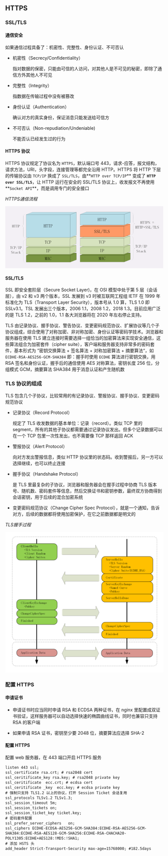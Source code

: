## HTTPS

### SSL/TLS

#### 通信安全

如果通信过程具备了：机密性、完整性、身份认证、不可否认

* 机密性（Secrecy/Confidentiality）

  指对数据的保密，只能由可信的人访问，对其他人是不可见的秘密，即除了通信方外其他人不可见

* 完整性（Integrity）

  指数据在传输过程中没有被篡改

* 身份认证（Authentication）

  确认对方的真实身份，保证消息只能发送给可信方

* 不可否认（Non-repudiation/Undeniable)

  不能否认已经发生过的行为

#### HTTPS 协议

HTTPS 协议规定了协议名为 `HTTPS`，默认端口号 443，请求-应答，报文结构，请求方法，URI，头字段，连接管理等都完全沿用 HTTP。HTTPS 将 HTTP 下层的传输协议由 `TCP/IP` 换成了 `SSL/TLS`，由**`HTTP over TCP/IP`** 变成了 **`HTTP over SSL/TLS`**，让 HTTP 运行在安全的 SSL/TLS 协议上，收发报文不再使用**`Socket API`**，而是调用专门的安全接口

*HTTPS通信流程* 

![](../Images/HTTPS通信流程.png)

#### SSL/TLS

SSL 即安全套阶层（Secure Socket Layer)，在 OSI 模型中处于第 5 层（会话层），由 v2 和 v3 两个版本，SSL 发展到 v3 时被互联网工程组 IETF 在 1999 年标准化为 TLS（Transport Layer Security），版本号从 1.0 算，TLS 1.0 即 SSLv3.1。TSL 发展出三个版本，2006 1.1，2008 1.2，2018 1.3。目前应用广泛的是 TLS 1.2，之前的 1.0，1.1 各大浏览器将在 2020 年左右停止支持。

TLS 由记录协议、握手协议、警告协议、变更密码规范协议、扩展协议等几个子协议组成，综合使用了对称加密、非对称加密、身份认证等密码学技术。浏览器和服务器在使用 TLS 建立连接时需要选择一组恰当的加密算法来实现安全通信，这些算法组合为加密套件（cipher suite），客户端和服务器支持非常多的密码套件，基本形式为 ”密钥交换算法 + 签名算法 + 对称加密算法 + 摘要算法“，如 `ECDHE-RSA-AES256-GCM-SHA384` 即：握手时使用 `ECDHE` 算法进行密钥交换，用 RSA 签名和身份认证，握手后的通信使用 AES 对称算法，密钥长度 256 位，分组模式 GCM，摘要算法 SHA384 用于消息认证和产生随机数

### TLS 协议的组成

TLS 包含几个子协议，比较常用的有记录协议、警报协议、握手协议、变更密码规范协议

* 记录协议（Record Protocol）

  规定了 TLS 收发数据的基本单位：记录（record）。类似 TCP 里的 segment，所有的其他子协议都需要通过记录协议发出。但多个记录数据可以在一个 TCP 包里一次性发出，也不需要像 TCP 那样返回 ACK

* 警报协议（Alert Protocol）

  向对方发出警报信息，类似 HTTP 协议里的状态码。收到警报后，另一方可以选择继续，也可以终止连接

* 握手协议（Handshake Protocol）

  是 TLS 里最复杂的子协议，浏览器和服务器会在握手过程中协商 TLS 版本号、随机数、密码套件等信息，然后交换证书和密钥参数，最终双方协商得到会话密钥，用于后续的混合加密系统

* 变更密码规范协议（Change Cipher Spec Protocol），就是一个通知，告诉对方，后续的数据都将使用加密保护，在它之前数据都是明文的

*TLS握手过程*

![](../Images/TLS握手过程.png)


### 配置 HTTPS

#### 申请证书

* 申请证书时应当同时申请 RSA 和 ECDSA 两种证书，在 nginx 里配置成双证书验证，这样服务器可以自动选择快速的椭圆曲线证书，同时也兼容只支持 RSA 的客户端

* 如果申请 RSA 证书，密钥至少要 2048 位，摘要算法应选择 SHA-2

#### 配置 HTTPS

配置 web 服务器，在 443 端口开启 HTTPS 服务

```nginx
listen 443 ssl;
ssl_certificate rsa.crt; # rsa2048 cert
ssl_ceritificate_key rsa.key; # rsa2048 private key
ssl_ceritificate  ecc.crt; # ecdsa cert
ssl_ceritificate _key  ecc.key; # ecdsa private key
# 强制只支持 TLS1.2 以上的协议，打开 Session Ticket 会话复用
ssl_protocols TLSv1.2 TLSv1.3;
ssl_session_timeout 5m;
ssl_session_tickets on;
ssl_session_ticket_key ticket.key;
# 密码套件配置
ssl_prefer_server_ciphers   on;
ssl_ciphers ECDHE-ECDSA-AES256-GCM-SHA384:ECDHE-RSA-AES256-GCM-SHA384:ECDHE-RSA-AES128-GCM-SHA256:ECDHE-RSA-CHACHA20-POLY1305:ECDHE+AES128:!MD5:!SHA1;
# 添加 HSTS 头
add_header Strict-Transport-Security max-age=15768000; #182.5days
```